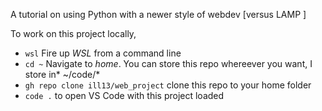 A tutorial on using Python with a newer style of webdev [versus LAMP ]


To work on this project locally, 

- ```wsl``` Fire up *WSL* from a command line
- ```cd ~``` Navigate to *home*. You can store this repo whereever you want, I store in* ~/code/*
- ```gh repo clone ill13/web_project``` clone this repo to your home folder
- ```code .``` to open VS Code with this project loaded

